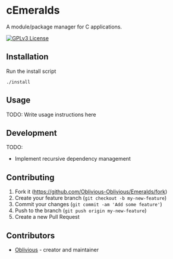 # cEmeralds

A module/package manager for C applications.  

[![GPLv3 License](https://img.shields.io/badge/License-GPL%20v3-yellow.svg)](./COPYING)

## Installation

Run the install script

```
./install
```

## Usage

TODO: Write usage instructions here

## Development

TODO:
* Implement recursive dependency management

## Contributing

1. Fork it (<https://github.com/Oblivious-Oblivious/Emeralds/fork>)
2. Create your feature branch (`git checkout -b my-new-feature`)
3. Commit your changes (`git commit -am 'Add some feature'`)
4. Push to the branch (`git push origin my-new-feature`)
5. Create a new Pull Request

## Contributors

- [Oblivious](https://github.com/Oblivious-Oblivious) - creator and maintainer

